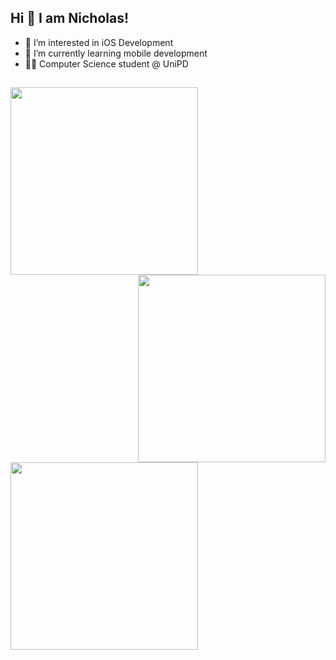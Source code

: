 ## Hi 👋 I am Nicholas! 

- 👀 I’m interested in iOS Development
- 🌱 I’m currently learning mobile development
- 👨‍🎓 Computer Science student @ UniPD
##

<p>
  <img align="left" src="https://github-readme-stats.vercel.app/api?username=NicholasPilotto&show_icons=true&theme=darcula" width=300 \>
  <img align="right" src="https://github-readme-streak-stats.herokuapp.com?user=NicholasPilotto&theme=darcula&hide_border=false" width=300 \>
  <br \>
  <img align="center" src="https://github-readme-stats.vercel.app/api/top-langs?username=NicholasPilotto&layout=compact&theme=darcula" width=300 \>
</p>
